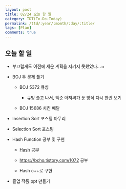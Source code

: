 ```yaml
---
layout: post
title: 02/24 오늘 할 일
category: TDT(To-Do-Today)
permalink: /ttd/:year/:month/:day/:title/
tags: [Plan]
comments: true
---
```


## 오늘 할 일

* 부끄럽게도 이전에 세운 계획을 지키지 못했었다...ㅠ

* BOJ 두 문제 풀기
    * BOJ 5372 큐빙
        * 큐빙 풀고 나서, 백준 아저씨가 푼 방식 다시 한번 보기
        
    * BOJ 15686 치킨 배달

* Insertion Sort 포스팅 마무리

* Selection Sort 포스팅

* Hash Function 공부 및 구현
    * [Hash](https://www.youtube.com/watch?v=_z8rigUdm5Q&t=0s&index=3&list=PLdHw4xVmS1psQWuFH35CSBxsHS6VkAKOp) 공부

    * https://bcho.tistory.com/1072 공부

    * Hash c++로 구현

* 졸업 작품 ppt 만들기